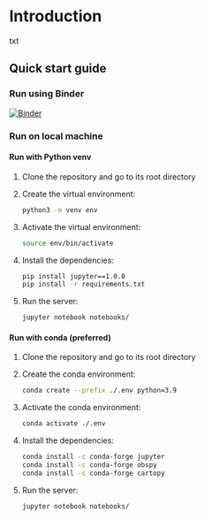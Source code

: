 # Introduction
txt

## Quick start guide

### Run using Binder

[![Binder](https://mybinder.org/badge_logo.svg)](https://mybinder.org/v2/gh/EIDA/workshops/HEAD?filepath=notebooks%2F)

### Run on local machine

#### Run with Python venv

1. Clone the repository and go to its root directory
1. Create the virtual environment:

    ```bash
    python3 -m venv env
    ```

1. Activate the virtual environment:

    ```bash
    source env/bin/activate
    ```

1. Install the dependencies:

    ```bash
    pip install jupyter==1.0.0
    pip install -r requirements.txt
    ```

1. Run the server:

    ```bash
    jupyter notebook notebooks/
    ```

#### Run with conda (preferred)

1. Clone the repository and go to its root directory
1. Create the conda environment:

    ```bash
    conda create --prefix ./.env python=3.9
    ```

1. Activate the conda environment:

    ```bash
    conda activate ./.env
    ```

1. Install the dependencies:

    ```bash
    conda install -c conda-forge jupyter
    conda install -c conda-forge obspy
    conda install -c conda-forge cartopy
    ```

1. Run the server:

    ```bash
    jupyter notebook notebooks/
    ```
